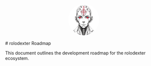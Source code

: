 <p align="center">
  <a href="../README.md">
    <img src="../assets/images/square_logo.jpg" alt="rolodexter Logo" width="100px" style="border-radius: 50%;">
  </a>
</p>
# rolodexter Roadmap

This document outlines the development roadmap for the rolodexter ecosystem.



